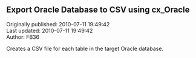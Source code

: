 ## Export Oracle Database to CSV using cx_Oracle  
Originally published: 2010-07-11 19:49:42  
Last updated: 2010-07-11 19:49:42  
Author: FB36   
  
Creates a CSV file for each table in the target Oracle database.
